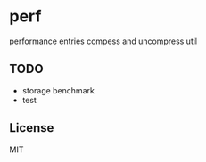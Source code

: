# perf

performance entries compess and uncompress util

## TODO

  * storage benchmark
  * test

## License

MIT
